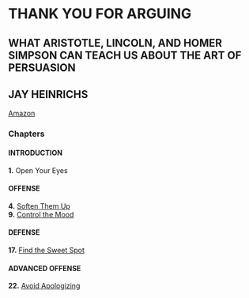 # THANK YOU FOR ARGUING 
## WHAT ARISTOTLE, LINCOLN, AND HOMER SIMPSON CAN TEACH US ABOUT THE ART OF PERSUASION 
## JAY HEINRICHS 
[Amazon](https://www.amazon.com/Thank-You-Arguing-Revised-Updated/dp/0385347758/ref=sr_1_1?ie=UTF8&qid=1488659508&sr=8-1&keywords=THANK+YOU+for+arguing) 
  
### Chapters  
#### INTRODUCTION  
**1.** Open Your Eyes  

#### OFFENSE  
**4.** [Soften Them Up](chapter_4.md)  
**9.** [Control the Mood](chapter_9.md)  

#### DEFENSE  
**17.** [Find the Sweet Spot](chapter_17.md)  

#### ADVANCED OFFENSE  
**22.** [Avoid Apologizing](chapter_22.md)
